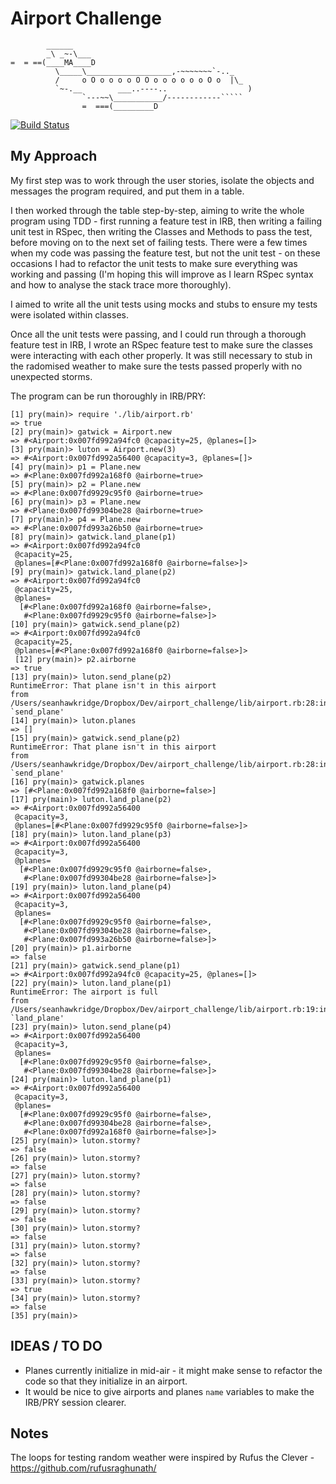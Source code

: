 Airport Challenge
=================

````
        ______
        _\ _~-\___
=  = ==(____MA____D
          \_____\___________________,-~~~~~~~`-.._
          /     o O o o o o O O o o o o o o O o  |\_
          `~-.__        ___..----..                  )
                `---~~\___________/------------`````
                =  ===(_________D

````

[![Build Status](https://travis-ci.org/seanhawkridge/airport_challenge.svg?branch=master)](https://travis-ci.org/seanhawkridge/airport_challenge)

My Approach
---------

My first step was to work through the user stories, isolate the objects and messages the program required, and put them in a table.

I then worked through the table step-by-step, aiming to write the whole program using TDD - first running a feature test in IRB, then writing a failing unit test in RSpec, then writing the Classes and Methods to pass the test, before moving on to the next set of failing tests. There were a few times when my code was passing the feature test, but not the unit test - on these occasions I had to refactor the unit tests to make sure everything was working and passing (I'm hoping this will improve as I learn RSpec syntax and how to analyse the stack trace more thoroughly).

I aimed to write all the unit tests using mocks and stubs to ensure my tests were isolated within classes.

Once all the unit tests were passing, and I could run through a thorough feature test in IRB, I wrote an RSpec feature test to make sure the classes were interacting with each other properly. It was still necessary to stub in the radomised weather to make sure the tests passed properly with no unexpected storms.

The program can be run thoroughly in IRB/PRY:

```
[1] pry(main)> require './lib/airport.rb'
=> true
[2] pry(main)> gatwick = Airport.new
=> #<Airport:0x007fd992a94fc0 @capacity=25, @planes=[]>
[3] pry(main)> luton = Airport.new(3)
=> #<Airport:0x007fd992a56400 @capacity=3, @planes=[]>
[4] pry(main)> p1 = Plane.new
=> #<Plane:0x007fd992a168f0 @airborne=true>
[5] pry(main)> p2 = Plane.new
=> #<Plane:0x007fd9929c95f0 @airborne=true>
[6] pry(main)> p3 = Plane.new
=> #<Plane:0x007fd99304be28 @airborne=true>
[7] pry(main)> p4 = Plane.new
=> #<Plane:0x007fd993a26b50 @airborne=true>
[8] pry(main)> gatwick.land_plane(p1)
=> #<Airport:0x007fd992a94fc0
 @capacity=25,
 @planes=[#<Plane:0x007fd992a168f0 @airborne=false>]>
[9] pry(main)> gatwick.land_plane(p2)
=> #<Airport:0x007fd992a94fc0
 @capacity=25,
 @planes=
  [#<Plane:0x007fd992a168f0 @airborne=false>,
   #<Plane:0x007fd9929c95f0 @airborne=false>]>
[10] pry(main)> gatwick.send_plane(p2)
=> #<Airport:0x007fd992a94fc0
 @capacity=25,
 @planes=[#<Plane:0x007fd992a168f0 @airborne=false>]>
 [12] pry(main)> p2.airborne
=> true
[13] pry(main)> luton.send_plane(p2)
RuntimeError: That plane isn't in this airport
from /Users/seanhawkridge/Dropbox/Dev/airport_challenge/lib/airport.rb:28:in `send_plane'
[14] pry(main)> luton.planes
=> []
[15] pry(main)> gatwick.send_plane(p2)
RuntimeError: That plane isn't in this airport
from /Users/seanhawkridge/Dropbox/Dev/airport_challenge/lib/airport.rb:28:in `send_plane'
[16] pry(main)> gatwick.planes
=> [#<Plane:0x007fd992a168f0 @airborne=false>]
[17] pry(main)> luton.land_plane(p2)
=> #<Airport:0x007fd992a56400
 @capacity=3,
 @planes=[#<Plane:0x007fd9929c95f0 @airborne=false>]>
[18] pry(main)> luton.land_plane(p3)
=> #<Airport:0x007fd992a56400
 @capacity=3,
 @planes=
  [#<Plane:0x007fd9929c95f0 @airborne=false>,
   #<Plane:0x007fd99304be28 @airborne=false>]>
[19] pry(main)> luton.land_plane(p4)
=> #<Airport:0x007fd992a56400
 @capacity=3,
 @planes=
  [#<Plane:0x007fd9929c95f0 @airborne=false>,
   #<Plane:0x007fd99304be28 @airborne=false>,
   #<Plane:0x007fd993a26b50 @airborne=false>]>
[20] pry(main)> p1.airborne
=> false
[21] pry(main)> gatwick.send_plane(p1)
=> #<Airport:0x007fd992a94fc0 @capacity=25, @planes=[]>
[22] pry(main)> luton.land_plane(p1)
RuntimeError: The airport is full
from /Users/seanhawkridge/Dropbox/Dev/airport_challenge/lib/airport.rb:19:in `land_plane'
[23] pry(main)> luton.send_plane(p4)
=> #<Airport:0x007fd992a56400
 @capacity=3,
 @planes=
  [#<Plane:0x007fd9929c95f0 @airborne=false>,
   #<Plane:0x007fd99304be28 @airborne=false>]>
[24] pry(main)> luton.land_plane(p1)
=> #<Airport:0x007fd992a56400
 @capacity=3,
 @planes=
  [#<Plane:0x007fd9929c95f0 @airborne=false>,
   #<Plane:0x007fd99304be28 @airborne=false>,
   #<Plane:0x007fd992a168f0 @airborne=false>]>
[25] pry(main)> luton.stormy?
=> false
[26] pry(main)> luton.stormy?
=> false
[27] pry(main)> luton.stormy?
=> false
[28] pry(main)> luton.stormy?
=> false
[29] pry(main)> luton.stormy?
=> false
[30] pry(main)> luton.stormy?
=> false
[31] pry(main)> luton.stormy?
=> false
[32] pry(main)> luton.stormy?
=> false
[33] pry(main)> luton.stormy?
=> true
[34] pry(main)> luton.stormy?
=> false
[35] pry(main)>

```

IDEAS / TO DO
---------

* Planes currently initialize in mid-air - it might make sense to refactor the code so that they initialize in an airport.
* It would be nice to give airports and planes `name` variables to make the IRB/PRY session clearer.

Notes
-------

The loops for testing random weather were inspired by Rufus the Clever - https://github.com/rufusraghunath/
